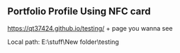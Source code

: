 ## Portfolio Profile Using NFC card

https://qt37424.github.io/testing/ + page you wanna see

Local path: E:\stuff\New folder\testing